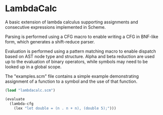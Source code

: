 # LambdaCalc

A basic extension of lambda calculus supporting assignments and consecutive expressions implemented in Scheme.

Parsing is performed using a CFG macro to enable writing a CFG in BNF-like form, which generates a shift-reduce parser.

Evaluation is performed using a pattern matching macro to enable dispatch based on AST node type and structure. Alpha and beta reduction are used up to the evaluation of binary operators, while symbols may need to be looked up in a global scope.

The "examples.scm" file contains a simple example demonstrating assignment of a function to a symbol and the use of that function.

```scheme
(load "lambdacalc.scm")

(evaluate
  (lambda-cfg
    (lex "let double = (n . n + n), (double 5);")))
```
